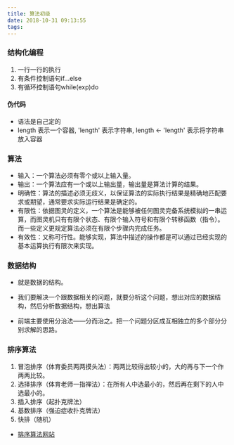 ```yaml
---
title: 算法初级
date: 2018-10-31 09:13:55
tags:
---
```

### 结构化编程

1. 一行一行的执行
2. 有条件控制语句if...else
3. 有循环控制语句while(exp)do

#### 伪代码

- 语法是自己定的
- length 表示一个容器, 'length' 表示字符串, length <- 'length' 表示将字符串放入容器

### 算法

- 输入：一个算法必须有零个或以上输入量。
- 输出：一个算法应有一个或以上输出量，输出量是算法计算的结果。
- 明确性：算法的描述必须无歧义，以保证算法的实际执行结果是精确地匹配要求或期望，通常要求实际运行结果是确定的。
- 有限性：依据图灵的定义，一个算法是能够被任何图灵完备系统模拟的一串运算，而图灵机只有有限个状态、有限个输入符号和有限个转移函数（指令）。而一些定义更规定算法必须在有限个步骤内完成任务。
- 有效性：又称可行性。能够实现，算法中描述的操作都是可以通过已经实现的基本运算执行有限次来实现。

### 数据结构

- 就是数据的结构。

- 我们要解决一个跟数据相关的问题，就要分析这个问题，想出对应的数据结构，然后分析数据结构，想出算法
- 前端主要使用分治法——分而治之。把一个问题分区成互相独立的多个部分分别求解的思路。

### 排序算法

1. 冒泡排序（体育委员两两摸头法）：两两比较得出较小的，大的再与下一个作两两比较。
2. 选择排序（体育老师一指禅法）：在所有人中选最小的，然后再在剩下的人中选最小的。
3. 插入排序（起扑克牌法）
4. 基数排序（强迫症收扑克牌法）
5. 快排（随机）

- [排序算法网站](https://visualgo.net/bn/sorting)


